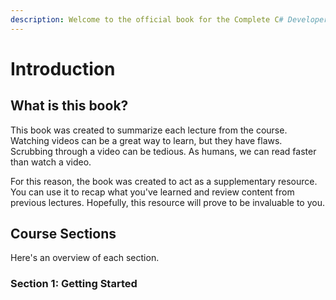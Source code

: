 ```yaml
---
description: Welcome to the official book for the Complete C# Developer Course on Udemy.
---
```


# Introduction

## What is this book?

This book was created to summarize each lecture from the course. Watching videos can be a great way to learn, but they have flaws. Scrubbing through a video can be tedious. As humans, we can read faster than watch a video.

For this reason, the book was created to act as a supplementary resource. You can use it to recap what you've learned and review content from previous lectures. Hopefully, this resource will prove to be invaluable to you.&#x20;

## Course Sections

Here's an overview of each section.

### Section 1: Getting Started

